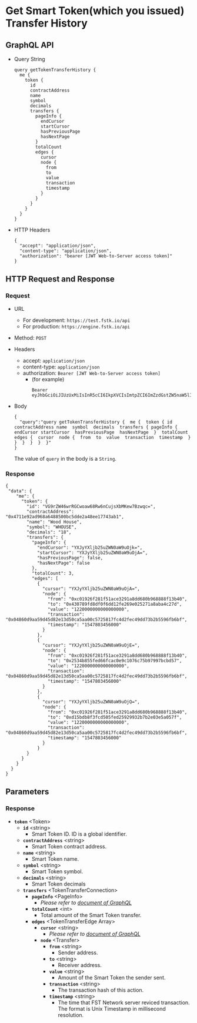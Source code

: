 
# Get Smart Token(which you issued) Transfer History

## GraphQL API

- Query String
  ```
  query getTokenTransferHistory {
    me {
      token {
        id
        contractAddress
        name
        symbol
        decimals
        transfers {
          pageInfo {
            endCursor
            startCursor
            hasPreviousPage
            hasNextPage
          }
          totalCount
          edges {
            cursor
            node {
              from
              to
              value
              transaction
              timestamp
            }
          }
        }
      }
    }
  }
  ```

- HTTP Headers 
  ```
  {
    "accept": "application/json",
    "content-type": "application/json",
    "authorization": "bearer [JWT Web-to-Server access token]"
  }
  ```

## HTTP Request and Response
### Request

- URL
  - For development: `https://test.fstk.io/api`
  - For production: `https://engine.fstk.io/api`

- Method: `POST`

- Headers
  - accept: `application/json`
  - content-type: `application/json` 
  - authorization: `Bearer [JWT Web-to-Server access token]`
    - (for example)
      ```
      Bearer eyJhbGciOiJIUzUxMiIsInR5cCI6IkpXVCIsImtpZCI6ImZzdGstZW5naW5lIn0.eyJ1aWQiOiLDr1xiw73Ch8KDSFx1MDAxMcOowo5awrvCqsOAXHUwMDAywrwmIiwiaWF0IjoxNTM4NzA5MDM2LCJleHAiOjE1Mzg3OTU0MzYsImF1ZCI6InVybjpmc3RrOmVuZ2luZSIsImlzcyI6InVybjpmc3RrOmVuZ2luZSIsInN1YiI6InVybjpmc3RrOmVuZ2luZTphY2Nlc3NfdG9rZW4ifQ.msJZ61FHIkKtjUpDs4sx1Kk1rb9vdhus3ntUDj6rHNmsygiHTgOEMQFJMtVqtWqkNgrtRgGpngq8Rf47xTT53g
      ```

- Body
  ``` 
  {  
    "query":"query getTokenTransferHistory {  me {  token { id  contractAddress name  symbol  decimals  transfers { pageInfo {  endCursor startCursor  hasPreviousPage  hasNextPage  }  totalCount  edges {  cursor  node {  from  to  value  transaction  timestamp  }  }  }  }  }  }"
  }
  ```
  The value of `query` in the body is a `String`. 


### Response
```
{
 "data": {
    "me": {
      "token": {
        "id": "VG9rZW46wrRGCwoaw68Rw6nCujsXbMKew7Bzwqc=",
        "contractAddress": "0x4711e92ad968a6488500bc5dde2a48ee17743ab1",
        "name": "Wood House",
        "symbol": "WHOUSE",
        "decimals": "18",
        "transfers": {
          "pageInfo": {
            "endCursor": "YXJyYXljb25uZWN0aW9uOjk=",
            "startCursor": "YXJyYXljb25uZWN0aW9uOjA=",
            "hasPreviousPage": false,
            "hasNextPage": false
          },
          "totalCount": 3,
          "edges": [
            {
              "cursor": "YXJyYXljb25uZWN0aW9uOjA=",
              "node": {
                "from": "0xc01926f281f51ace3291a8dd680b968888f13b40",
                "to": "0x430789fd8df0f6dd12fe269e025271a8aba4c27d",
                "value": "1220000000000000000",
                "transaction": "0x04860d9aa59d45d82e13d50ca5aa00c5725817fc4d2fec49dd73b2b5596fb6bf",
                "timestamp": "1547803456000"
              }
            },
            {
              "cursor": "YXJyYXljb25uZWN0aW9uOjE=",
              "node": {
                "from": "0xc01926f281f51ace3291a8dd680b968888f13b40",
                "to": "0x2534b855fed66fcac0e9c1076c75b97997bcbd57",
                "value": "1220000000000000000",
                "transaction": "0x04860d9aa59d45d82e13d50ca5aa00c5725817fc4d2fec49dd73b2b5596fb6bf",
                "timestamp": "1547803456000"
              }
            },
            {
              "cursor": "YXJyYXljb25uZWN0aW9uOjQ=",
              "node": {
                "from": "0xc01926f281f51ace3291a8dd680b968888f13b40",
                "to": "0xd15bdb8f3fcd505fed25929932b7b2e03e5a057f",
                "value": "1220000000000000000",
                "transaction": "0x04860d9aa59d45d82e13d50ca5aa00c5725817fc4d2fec49dd73b2b5596fb6bf",
                "timestamp": "1547803456000"
              }
            }
        }
      }
    }
  }
}
```

## Parameters
### Response
- **`token`** \<Token>
  - **`id`** \<string>
    - Smart Token ID. ID is a global identifier.
  - **`contractAddress`** \<string>
    - Smart Token contract address.
  - **`name`** \<string>
    - Smart Token name.
  - **`symbol`** \<string>
    - Smart Token symbol.
  - **`decimals`** \<string>
    - Smart Token decimals
  - **`transfers`** \<TokenTransferConnection>
    - **`pageInfo`** \<PageInfo>
      - _Please refer to [document of GraphQL](https://graphql.org/learn/pagination/)_
    - **`totalCount`** \<int>
      - Total amount of the Smart Token transfer.
    - **`edges`** \<TokenTransferEdge Array>
      - **`cursor`** \<string>
        - _Please refer to [document of GraphQL](https://graphql.org/learn/pagination/)_
      - **`node`** \<Transfer>
        - **`from`** \<string>
          - Sender address.
        - **`to`** \<string>
          - Receiver address.
        - **`value`** \<string>
          - Amount of the Smart Token the sender sent.
        - **`transaction`** \<string>
          - The transaction hash of this action.
        - **`timestamp`** \<string>
          - The time that FST Network server reviced transaction. The format is Unix Timestamp in millisecond resolution.
